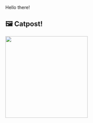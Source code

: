 Hello there!



## 🖼️ Catpost!

<sub>
    <img src="https://cdn2.thecatapi.com/images/2o5.jpg" height="256">
</sub>

